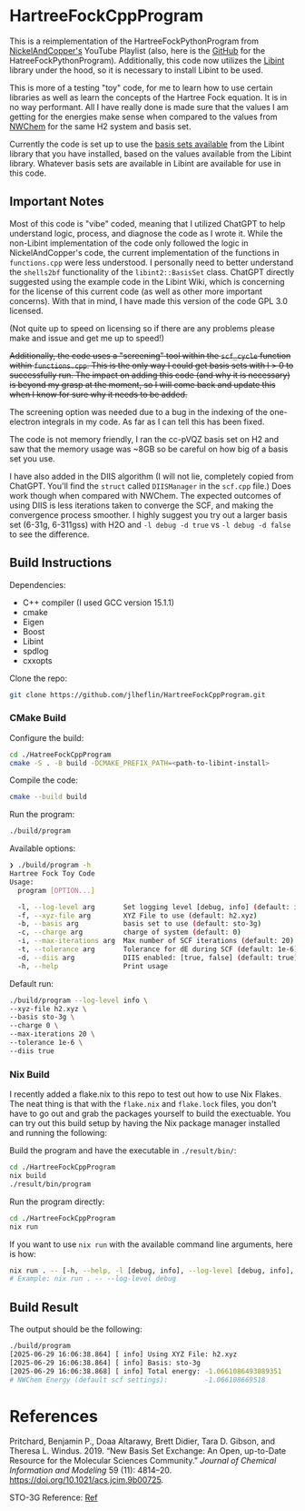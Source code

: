 # HartreeFockCppProgram

This is a reimplementation of the HartreeFockPythonProgram from
[NickelAndCopper's](https://youtube.com/playlist?list=PL-hN8vfRaU7jSFHN1ZSAMNe_2nXhwAmzM&si=ANjI8kPn-5v_3Kvs)
YouTube Playlist (also, here is the
[GitHub](https://github.com/nickelandcopper/HartreeFockPythonProgram)
for the HatreeFockPythonProgram). Additionally, this code now utilizes the [Libint](https://github.com/evaleev/libint)
library under the hood, so it is necessary to install Libint to be used.


This is more of a testing "toy" code, for me to learn how to use certain libraries as well as learn the
concepts of the Hartree Fock equation. It is in no way performant. All I have really done is made sure
that the values I am getting for the energies make sense when compared to the values from
[NWChem](https://github.com/nwchemgit/nwchem) for the same H2 system and basis set.

Currently the code is set up to use the [basis sets available](https://github.com/evaleev/libint/tree/master/lib/basis)
from the Libint library that you have installed, based on the values available from the Libint library.
Whatever basis sets are available in Libint are available for use in this code.

## Important Notes
Most of this code is "vibe" coded, meaning that I utilized ChatGPT to help understand logic,
process, and diagnose the code as I wrote it. While the non-Libint implementation of the code
only followed the logic in NickelAndCopper's code, the current implementation of the functions
in `functions.cpp` were less understood. I personally need to better understand the `shells2bf`
functionality of the `libint2::BasisSet` class. ChatGPT directly suggested using the example code
in the Libint Wiki, which is concerning for the license of this current code (as well as other more
important concerns). With that in mind, I have made this version of the code GPL 3.0 licensed.

(Not quite up to speed on licensing so if there are any problems please make and issue and get me up to speed!)

~~Additionally, the code uses a "screening" tool within the `scf_cycle` function within `functions.cpp`. This is
the only way I could get basis sets with l > 0 to successfully run. The impact on adding this code (and why it
is necessary) is beyond my grasp at the moment, so I will come back and update this when I know for sure why
it needs to be added.~~

The screening option was needed due to a bug in the indexing of the one-electron integrals in my code. As far as
I can tell this has been fixed.

The code is not memory friendly, I ran the cc-pVQZ basis set on H2 and saw that the memory usage was ~8GB so be
careful on how big of a basis set you use.

I have also added in the DIIS algorithm (I will not lie, completely copied from ChatGPT. You'll find the
`struct` called `DIISManager` in the `scf.cpp` file.) Does work though when compared with NWChem. The
expected outcomes of using DIIS is less iterations taken to converge the SCF, and making the convergence
process smoother. I highly suggest you try out a larger basis set (6-31g, 6-311gss) with H2O and `-l debug -d true`
vs `-l debug -d false` to see the difference.

## Build Instructions

Dependencies:
- C++ compiler (I used GCC version 15.1.1)
- cmake
- Eigen
- Boost
- Libint
- spdlog
- cxxopts

Clone the repo:

``` bash
git clone https://github.com/jlheflin/HartreeFockCppProgram.git
```

### CMake Build

Configure the build:

``` bash
cd ./HatreeFockCppProgram
cmake -S . -B build -DCMAKE_PREFIX_PATH=<path-to-libint-install>
```

Compile the code:

``` bash
cmake --build build
```

Run the program:

``` bash
./build/program
```

Available options:
```bash
❯ ./build/program -h                                            
Hartree Fock Toy Code
Usage:
  program [OPTION...]

  -l, --log-level arg       Set logging level [debug, info] (default: info)
  -f, --xyz-file arg        XYZ File to use (default: h2.xyz)
  -b, --basis arg           basis set to use (default: sto-3g)
  -c, --charge arg          charge of system (default: 0)
  -i, --max-iterations arg  Max number of SCF iterations (default: 20)
  -t, --tolerance arg       Tolerance for dE during SCF (default: 1e-6)
  -d, --diis arg            DIIS enabled: [true, false] (default: true)
  -h, --help                Print usage
```

Default run:
```bash
./build/program --log-level info \
--xyz-file h2.xyz \
--basis sto-3g \
--charge 0 \
--max-iterations 20 \
--tolerance 1e-6 \
--diis true
```

### Nix Build

I recently added a flake.nix to this repo to test out how to use Nix
Flakes. The neat thing is that with the `flake.nix` and `flake.lock`
files, you don't have to go out and grab the packages yourself to build
the exectuable. You can try out this build setup by having the Nix
package manager installed and running the following:

Build the program and have the executable in `./result/bin/`:

``` bash
cd ./HartreeFockCppProgram
nix build
./result/bin/program
```

Run the program directly:

``` bash
cd ./HartreeFockCppProgram
nix run
```

If you want to use `nix run` with the available command line arguments, here is how:
```bash
nix run . -- [-h, --help, -l [debug, info], --log-level [debug, info], etc.]
# Example: nix run . -- --log-level debug
```

## Build Result

The output should be the following:

``` bash
./build/program
[2025-06-29 16:06:38.864] [ info] Using XYZ File: h2.xyz
[2025-06-29 16:06:38.864] [ info] Basis: sto-3g
[2025-06-29 16:06:38.868] [ info] Total energy: -1.0661086493089351
# NWChem Energy (default scf settings):         -1.066108669518
```

# References
Pritchard, Benjamin P., Doaa Altarawy, Brett Didier, Tara D. Gibson, and
Theresa L. Windus. 2019. <span>“New Basis Set Exchange: An Open,
up-to-Date Resource for the Molecular Sciences Community.”</span>
<em>Journal of Chemical Information and Modeling</em> 59 (11): 4814–20.
<a
href="https://doi.org/10.1021/acs.jcim.9b00725">https://doi.org/10.1021/acs.jcim.9b00725</a>.

STO-3G Reference: [Ref](https://www.basissetexchange.org/references/sto-3g/format/txt/?version=1&elements=1)
